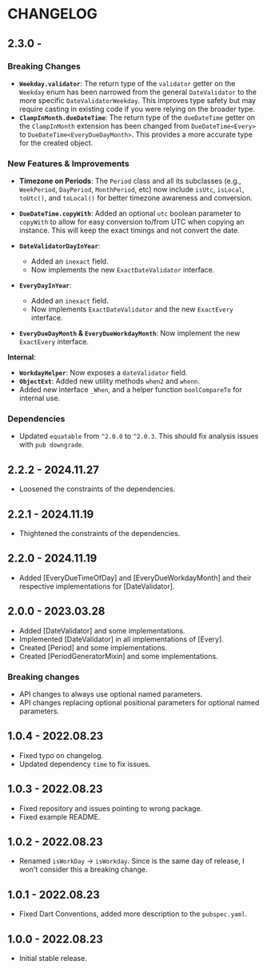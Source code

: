 # CHANGELOG

## 2.3.0 -

### Breaking Changes

- **`Weekday.validator`**: The return type of the `validator` getter on the `Weekday` enum has been narrowed from the general `DateValidator` to the more specific `DateValidatorWeekday`. This improves type safety but may require casting in existing code if you were relying on the broader type.
- **`ClampInMonth.dueDateTime`**: The return type of the `dueDateTime` getter on the `ClampInMonth` extension has been changed from `DueDateTime<Every>` to `DueDateTime<EveryDueDayMonth>`. This provides a more accurate type for the created object.

### New Features & Improvements

- **Timezone on Periods**: The `Period` class and all its subclasses (e.g., `WeekPeriod`, `DayPeriod`, `MonthPeriod`, etc) now include `isUtc`, `isLocal`, `toUtc()`, and `toLocal()` for better timezone awareness and conversion.
- **`DueDateTime.copyWith`**: Added an optional `utc` boolean parameter to `copyWith` to allow for easy conversion to/from UTC when copying an instance. This will keep the exact timings and not convert the date.
- **`DateValidatorDayInYear`**:

  - Added an `inexact` field.
  - Now implements the new `ExactDateValidator` interface.

- **`EveryDayInYear`**:

  - Added an `inexact` field.
  - Now implements `ExactDateValidator` and the new `ExactEvery` interface.

- **`EveryDueDayMonth` & `EveryDueWorkdayMonth`**: Now implement the new `ExactEvery` interface.

**Internal**:

- **`WorkdayHelper`**: Now exposes a `dateValidator` field.
- **`ObjectExt`**: Added new utility methods `when2` and `whenn`.
- Added new interface `_When`, and a helper function `boolCompareTo` for internal use.

### Dependencies

- Updated `equatable` from `^2.0.0` to `^2.0.3`. This should fix analysis issues with `pub downgrade`.

## 2.2.2 - 2024.11.27

- Loosened the constraints of the dependencies.

## 2.2.1 - 2024.11.19

- Thightened the constraints of the dependencies.

## 2.2.0 - 2024.11.19

- Added [EveryDueTimeOfDay] and [EveryDueWorkdayMonth] and their respective implementations for [DateValidator].

## 2.0.0 - 2023.03.28

- Added [DateValidator] and some implementations.
- Implemented [DateValidator] in all implementations of [Every].
- Created [Period] and some implementations.
- Created [PeriodGeneratorMixin] and some implementations.

### Breaking changes

- API changes to always use optional named parameters.
- API changes replacing optional positional parameters for optional named parameters.

## 1.0.4 - 2022.08.23

- Fixed typo on changelog.
- Updated dependency `time` to fix issues.

## 1.0.3 - 2022.08.23

- Fixed repository and issues pointing to wrong package.
- Fixed example README.

## 1.0.2 - 2022.08.23

- Renamed `isWorkDay` -> `isWorkday`. Since is the same day of release, I won't consider this a breaking change.

## 1.0.1 - 2022.08.23

- Fixed Dart Conventions, added more description to the `pubspec.yaml`.

## 1.0.0 - 2022.08.23

- Initial stable release.
